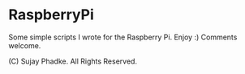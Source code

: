# RaspberryPi

Some simple scripts I wrote for the Raspberry Pi.
Enjoy :) Comments welcome.

(C) Sujay Phadke. All Rights Reserved.
